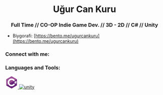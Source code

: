 <h1 align="center">Uğur Can Kuru</h1>
<h3 align="center">Full Time // CO-OP Indie Game Dev. // 3D - 2D // C# // Unity</h3>

- Biygorafi: [https://bento.me/ugurcankuru](https://bento.me/ugurcankuru)

<h3 align="left">Connect with me:</h3>
<p align="left">
</p>

<h3 align="left">Languages and Tools:</h3>
<p align="left"> <a href="https://www.w3schools.com/cs/" target="_blank" rel="noreferrer"> <img src="https://raw.githubusercontent.com/devicons/devicon/master/icons/csharp/csharp-original.svg" alt="csharp" width="40" height="40"/> </a> <a href="https://unity.com/" target="_blank" rel="noreferrer"> <img src="https://www.vectorlogo.zone/logos/unity3d/unity3d-icon.svg" alt="unity" width="40" height="40"/> </a> </p>
